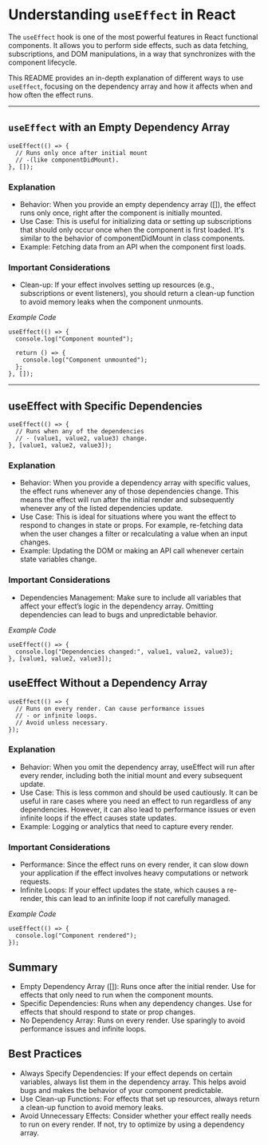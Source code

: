 # Understanding `useEffect` in React

The `useEffect` hook is one of the most powerful features in React functional components. It allows you to perform side effects, such as data fetching, subscriptions, and DOM manipulations, in a way that synchronizes with the component lifecycle.

This README provides an in-depth explanation of different ways to use `useEffect`, focusing on the dependency array and how it affects when and how often the effect runs.

---

## `useEffect` with an Empty Dependency Array

```
useEffect(() => {
  // Runs only once after initial mount
  // -(like componentDidMount).
}, []);
```

### Explanation

- Behavior: When you provide an empty dependency array ([]), the effect runs only once, right after the component is initially mounted.
- Use Case: This is useful for initializing data or setting up subscriptions that should only occur once when the component is first loaded. It's similar to the behavior of componentDidMount in class components.
- Example: Fetching data from an API when the component first loads.

### Important Considerations

- Clean-up: If your effect involves setting up resources (e.g., subscriptions or event listeners), you should return a clean-up function to avoid memory leaks when the component unmounts.

_Example Code_

```
useEffect(() => {
  console.log("Component mounted");

  return () => {
    console.log("Component unmounted");
  };
}, []);
```

---

## useEffect with Specific Dependencies

```
useEffect(() => {
  // Runs when any of the dependencies
  // - (value1, value2, value3) change.
}, [value1, value2, value3]);
```

### Explanation

- Behavior: When you provide a dependency array with specific values, the effect runs whenever any of those dependencies change. This means the effect will run after the initial render and subsequently whenever any of the listed dependencies update.
- Use Case: This is ideal for situations where you want the effect to respond to changes in state or props. For example, re-fetching data when the user changes a filter or recalculating a value when an input changes.
- Example: Updating the DOM or making an API call whenever certain state variables change.

### Important Considerations

- Dependencies Management: Make sure to include all variables that affect your effect’s logic in the dependency array. Omitting dependencies can lead to bugs and unpredictable behavior.

_Example Code_

```
useEffect(() => {
  console.log("Dependencies changed:", value1, value2, value3);
}, [value1, value2, value3]);
```

## useEffect Without a Dependency Array

```
useEffect(() => {
  // Runs on every render. Can cause performance issues
  // - or infinite loops.
  // Avoid unless necessary.
});
```

### Explanation

- Behavior: When you omit the dependency array, useEffect will run after every render, including both the initial mount and every subsequent update.
- Use Case: This is less common and should be used cautiously. It can be useful in rare cases where you need an effect to run regardless of any dependencies. However, it can also lead to performance issues or even infinite loops if the effect causes state updates.
- Example: Logging or analytics that need to capture every render.

### Important Considerations

- Performance: Since the effect runs on every render, it can slow down your application if the effect involves heavy computations or network requests.
- Infinite Loops: If your effect updates the state, which causes a re-render, this can lead to an infinite loop if not carefully managed.

_Example Code_

```
useEffect(() => {
  console.log("Component rendered");
});
```

## Summary

- Empty Dependency Array ([]): Runs once after the initial render. Use for effects that only need to run when the component mounts.
- Specific Dependencies: Runs when any dependency changes. Use for effects that should respond to state or prop changes.
- No Dependency Array: Runs on every render. Use sparingly to avoid performance issues and infinite loops.

## Best Practices

- Always Specify Dependencies: If your effect depends on certain variables, always list them in the dependency array. This helps avoid bugs and makes the behavior of your component predictable.
- Use Clean-up Functions: For effects that set up resources, always return a clean-up function to avoid memory leaks.
- Avoid Unnecessary Effects: Consider whether your effect really needs to run on every render. If not, try to optimize by using a dependency array.
